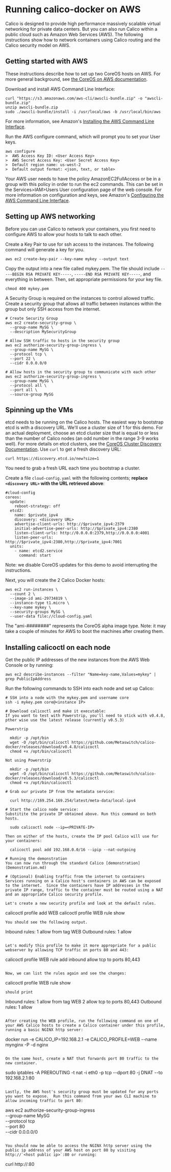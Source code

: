 # Running calico-docker on AWS
Calico is designed to provide high performance massively scalable virtual networking for private data centers. But you can also run Calico within a public cloud such as Amazon Web Services (AWS).  The following instructions show how to network containers using Calico routing and the Calico security model on AWS.

## Getting started with AWS
These instructions describe how to set up two CoreOS hosts on AWS.  For more general background, see [the CoreOS on AWS documentation](https://coreos.com/docs/running-coreos/cloud-providers/ec2/).

Download and install AWS Command Line Interface: 
```
curl "https://s3.amazonaws.com/aws-cli/awscli-bundle.zip" -o "awscli-bundle.zip"
unzip awscli-bundle.zip
sudo ./awscli-bundle/install -i /usr/local/aws -b /usr/local/bin/aws
```
For more information, see Amazon's [Installing the AWS Command Line Interface](http://docs.aws.amazon.com/cli/latest/userguide/installing.html#install-bundle-other-os).

Run the AWS configure command, which will prompt you to set your User keys.
```
aws configure
>  AWS Access Key ID: <User Access Key>
>  AWS Secret Access Key: <User Secret Access Key>
>  Default region name: us-west-2
>  Default output format: <json, text, or table>
```
Your AWS user needs to have the policy AmazonEC2FullAccess or be in a group with this policy in order to run the ec2 commands.  This can be set in the Services>IAM>Users User configuration page of the web console.
For more information on configuration and keys, see Amazon's [Configuring the AWS Command Line Interface](http://docs.aws.amazon.com/cli/latest/userguide/cli-chap-getting-started.html).

## Setting up AWS networking
Before you can use Calico to network your containers, you first need to configure AWS to allow your hosts to talk to each other.

Create a Key Pair to use for ssh access to the instances. The following command will generate a key for you.
```
aws ec2 create-key-pair --key-name mykey --output text
```

Copy the output into a new file called mykey.pem.  The file should include ```-----BEGIN RSA PRIVATE KEY-----```, ```-----END RSA PRIVATE KEY-----```, and everything in between.  Then, set appropriate permissions for your key file.
```
chmod 400 mykey.pem
```

A Security Group is required on the instances to control allowed traffic.  Create a security group that allows all traffic between instances within the group but only SSH access from the internet.
```
# Create Security Group 
aws ec2 create-security-group \
  --group-name MySG \
  --description MySecurityGroup

# Allow SSH traffic to hosts in the security group 
aws ec2 authorize-security-group-ingress \
  --group-name MySG \
  --protocol tcp \
  --port 22 \
  --cidr 0.0.0.0/0

# Allow hosts in the security group to communicate with each other
aws ec2 authorize-security-group-ingress \
  --group-name MySG \
  --protocol all \
  --port all \
  --source-group MySG
```

## Spinning up the VMs
etcd needs to be running on the Calico hosts.  The easiest way to bootstrap etcd is with a discovery URL.  We'll use a cluster size of 1 for this demo.  For an actual deployment, choose an etcd cluster size that is equal to or less than the number of Calico nodes (an odd number in the range 3-9 works well).  For more details on etcd clusters, see the [CoreOS Cluster Discovery Documentation](https://coreos.com/docs/cluster-management/setup/cluster-discovery/).
Use `curl` to get a fresh discovery URL:
```
curl https://discovery.etcd.io/new?size=1
```
You need to grab a fresh URL each time you bootstrap a cluster.

Create a file `cloud-config.yaml` with the following contents; **replace `<discovery URL>` with the URL retrieved above**:
```
#cloud-config
coreos:
  update:
    reboot-strategy: off
  etcd2:
    name: $private_ipv4
    discovery: <discovery URL>
    advertise-client-urls: http://$private_ipv4:2379
    initial-advertise-peer-urls: http://$private_ipv4:2380
    listen-client-urls: http://0.0.0.0:2379,http://0.0.0.0:4001
    listen-peer-urls: http://$private_ipv4:2380,http://$private_ipv4:7001
  units:
    - name: etcd2.service
      command: start

```
Note: we disable CoreOS updates for this demo to avoid interrupting the instructions.

Next, you will create the 2 Calico Docker hosts:
```
aws ec2 run-instances \
  --count 2 \
  --image-id ami-29734819 \
  --instance-type t1.micro \
  --key-name mykey \
  --security-groups MySG \
  --user-data file://cloud-config.yaml
```
The "ami-########" represents the CoreOS alpha image type.
Note: it may take a couple of minutes for AWS to boot the machines after creating them.

## Installing calicoctl on each node
Get the public IP addresses of the new instances from the AWS Web Console or by running:
```
aws ec2 describe-instances --filter "Name=key-name,Values=mykey" | grep PublicIpAddress
```

Run the following commands to SSH into each node and set up Calico:
```
# SSH into a node with the mykey.pem and username core
ssh -i mykey.pem core@<instance IP>

# Download calicoctl and make it executable:
If you want to test with Powerstrip, you'll need to stick with v0.4.8, pther wise use the latest release (currently v0.5.3)

Powerstrip

  mkdir -p /opt/bin
  wget -O /opt/bin/calicoctl https://github.com/Metaswitch/calico-docker/releases/download/v0.4.8/calicoctl
  chmod +x /opt/bin/calicoctl 

Not using Powerstrip

  mkdir -p /opt/bin
  wget -O /opt/bin/calicoctl https://github.com/Metaswitch/calico-docker/releases/download/v0.5.3/calicoctl
  chmod +x /opt/bin/calicoctl

# Grab our private IP from the metadata service:

  curl http://169.254.169.254/latest/meta-data/local-ipv4

# Start the calico node service:
Substitite the private IP obtained above. Run this command on both hosts.

  sudo calicoctl node --ip=<PRIVATE-IP>

Then on either of the hosts, create the IP pool Calico will use for your containers:

  calicoctl pool add 192.168.0.0/16 --ipip --nat-outgoing

# Running the demonstration
You can now run through the standard Calico [demonstration](Demonstration.md)

# (Optional) Enabling traffic from the internet to containers
Services running on a Calico host's containers in AWS can be exposed to the internet.  Since the containers have IP addresses in the private IP range, traffic to the container must be routed using a NAT and an appropriate Calico security profile.

Let's create a new security profile and look at the default rules.
```
calicoctl profile add WEB
calicoctl profile WEB rule show
```
You should see the following output.
```
Inbound rules:
   1 allow from tag WEB 
Outbound rules:
   1 allow
```

Let's modify this profile to make it more appropriate for a public webserver by allowing TCP traffic on ports 80 and 443:
```
calicoctl profile WEB rule add inbound allow tcp to ports 80,443
```

Now, we can list the rules again and see the changes:
```
calicoctl profile WEB rule show
```
should print
```
Inbound rules:
   1 allow from tag WEB 
   2 allow tcp to ports 80,443
Outbound rules:
   1 allow
```

After creating the WEB profile, run the following command on one of your AWS Calico hosts to create a Calico container under this profile, running a basic NGINX http server:
```
docker run -e CALICO_IP=192.168.2.1 -e CALICO_PROFILE=WEB --name mynginx -P -d nginx
```

On the same host, create a NAT that forwards port 80 traffic to the new container.
```
sudo iptables -A PREROUTING -t nat -i eth0 -p tcp --dport 80 -j DNAT --to 192.168.2.1:80
```

Lastly, the AWS host's security group must be updated for any ports you want to expose.  Run this command from your aws CLI machine to allow incoming traffic to port 80:
```
aws ec2 authorize-security-group-ingress \
  --group-name MySG \
  --protocol tcp \
  --port 80 \
  --cidr 0.0.0.0/0
```

You should now be able to access the NGINX http server using the public ip address of your AWS host on port 80 by visiting http://`<host public ip>`:80 or running:
```
curl http://<host public ip>:80
```
